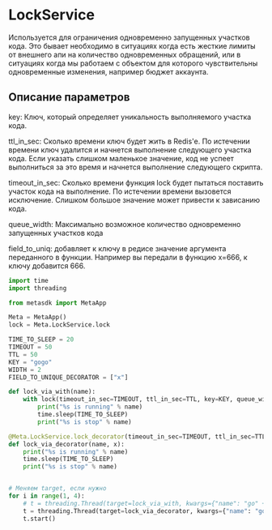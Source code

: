 # LockService

Используется для ограничения одновременно запущенных участков кода. 
Это бывает необходимо в ситуациях когда есть жесткие лимиты от внешнего апи на количество одновременных обращений,
или в ситуациях когда мы работаем с объектом для которого чувствительны одновременные изменения, например бюджет аккаунта.

## Описание параметров
key: Ключ, который определяет уникальность выполняемого участка кода.

ttl_in_sec: Сколько времени ключ будет жить в Redis'e. По истечении времени ключ удалится и начнется выполнение следующего участка кода. Если указать слишком маленькое значение, код не успеет выполниться за это время и начнется выполнение следующего скрипта. 

timeout_in_sec: Сколько времени функция lock будет пытаться поставить участок кода на выполнение. По истечении времени вызовется исключение. Слишком большое значение может привести к зависанию кода.

queue_width: Максимально возможное количество одновременно запущенных участков кода

field_to_uniq: добавляет к ключу в редисе значение аргумента переданного в функции. Например вы передали в функцию x=666, к ключу добавится 666.

```python
import time
import threading

from metasdk import MetaApp

Meta = MetaApp()
lock = Meta.LockService.lock

TIME_TO_SLEEP = 20
TIMEOUT = 50
TTL = 50
KEY = "gogo"
WIDTH = 2
FIELD_TO_UNIQUE_DECORATOR = ["x"]

def lock_via_with(name):
    with lock(timeout_in_sec=TIMEOUT, ttl_in_sec=TTL, key=KEY, queue_width=WIDTH):
        print("%s is running" % name)
        time.sleep(TIME_TO_SLEEP)
        print("%s is stop" % name)

@Meta.LockService.lock_decorator(timeout_in_sec=TIMEOUT, ttl_in_sec=TTL, key=KEY, queue_width=WIDTH, field_to_uniq=FIELD_TO_UNIQUE_DECORATOR)
def lock_via_decorator(name, x):
    print("%s is running" % name)
    time.sleep(TIME_TO_SLEEP)
    print("%s is stop" % name)


# Меняем target, если нужно
for i in range(1, 4):
    # t = threading.Thread(target=lock_via_with, kwargs={"name": "go" + str(i)})
    t = threading.Thread(target=lock_via_decorator, kwargs={"name": "go" + str(i), "x": 666})
    t.start()

```

